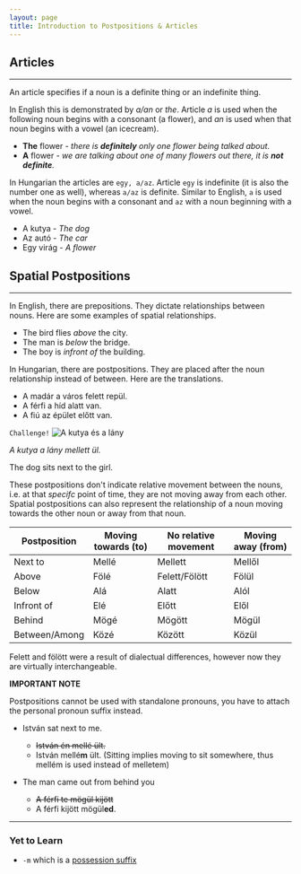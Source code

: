 ```yaml
---
layout: page
title: Introduction to Postpositions & Articles
---
```


## Articles
---

An article specifies if a noun is a definite thing or an indefinite thing.

In English this is demonstrated by *a/an* or *the*. Article *a* is used when the following noun begins with a consonant (a flower),
and *an* is used when that noun begins with a vowel (an icecream).

* **The** flower - *there is **definitely** only one flower being talked about.*
* **A** flower - *we are talking about one of many flowers out there, it is **not definite**.*

In Hungarian the articles are `egy, a/az`. Article `egy` is indefinite (it is also the number one as well), whereas `a/az` is definite.
Similar to English, `a` is used when the noun begins with a consonant and `az` with a noun beginning with a vowel.

* A kutya - *The dog*
* Az autó - *The car*
* Egy virág - *A flower*

## Spatial Postpositions
---

In English, there are prepositions. They dictate relationships between nouns. Here are some examples of spatial relationships.

* The bird flies *above* the city.
* The man is *below* the bridge.
* The boy is *infront of* the building.

In Hungarian, there are postpositions. They are placed after the noun relationship instead of between. Here are the translations.

* A madár a város felett repül.
* A férfi a híd alatt van.
* A fiú az épület előtt van.

`Challenge!`
![A kutya és a lány](https://magyartanulas.github.io/public/ülnek.jpg)

*A kutya a lány mellett ül.*

<span class="spoiler">The dog sits next to the girl.</span>

These postpositions don't indicate relative movement between the nouns, i.e. at that *specifc* point of time, they are not moving away from each other. Spatial postpositions can also represent the relationship of a noun moving towards the other noun or away from that noun.

| Postposition  | Moving towards (to) | No relative movement | Moving away (from) |
|---------------|---------------------|----------------------|--------------------|
| Next to       | Mellé               | Mellett              | Mellől             |
| Above         | Fölé                | Felett/Fölött        | Fölül              |
| Below         | Alá                 | Alatt                | Alól               |
| Infront of    | Elé                 | Előtt                | Elől               |
| Behind        | Mögé                | Mögött               | Mögül              |
| Between/Among | Közé                | Között               | Közül              |

Felett and fölött were a result of dialectual differences, however now they are virtually interchangeable.

**IMPORTANT NOTE**

Postpositions cannot be used with standalone pronouns, you have to attach the personal pronoun suffix instead.

* István sat next to me.
  * ~~István én mellé ült.~~
  * István mellé**m** ült. (Sitting implies moving to sit somewhere, thus mellém is used instead of melletem)
  
* The man came out from behind you
  * ~~A férfi te mögül kijött~~
  * A férfi kijött mögül**ed**.

---

### Yet to Learn

* `-m` which is a [possession suffix](https://magyartanulas.github.io/dative_possession/)

